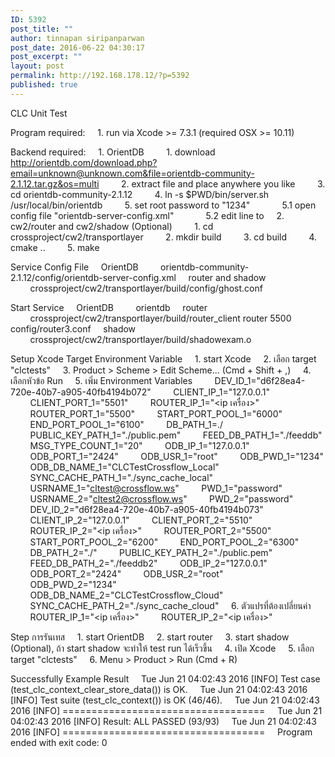 ```yaml
---
ID: 5392
post_title: ""
author: tinnapan siripanparwan
post_date: 2016-06-22 04:30:17
post_excerpt: ""
layout: post
permalink: http://192.168.178.12/?p=5392
published: true
---
```

CLC Unit Test

Program required:
&nbsp;&nbsp;&nbsp;&nbsp;1. run via Xcode >= 7.3.1 (required OSX >= 10.11)

Backend required:
&nbsp;&nbsp;&nbsp;&nbsp;1. OrientDB
&nbsp;&nbsp;&nbsp;&nbsp;&nbsp;&nbsp;&nbsp;&nbsp;1. download http://orientdb.com/download.php?email=unknown@unknown.com&file=orientdb-community-2.1.12.tar.gz&os=multi
&nbsp;&nbsp;&nbsp;&nbsp;&nbsp;&nbsp;&nbsp;&nbsp;2. extract file and place anywhere you like
&nbsp;&nbsp;&nbsp;&nbsp;&nbsp;&nbsp;&nbsp;&nbsp;3. cd orientdb-community-2.1.12
&nbsp;&nbsp;&nbsp;&nbsp;&nbsp;&nbsp;&nbsp;&nbsp;4. ln -s $PWD/bin/server.sh /usr/local/bin/orientdb
&nbsp;&nbsp;&nbsp;&nbsp;&nbsp;&nbsp;&nbsp;&nbsp;5. set root password to "1234"
&nbsp;&nbsp;&nbsp;&nbsp;&nbsp;&nbsp;&nbsp;&nbsp;&nbsp;&nbsp;&nbsp;&nbsp;5.1 open config file "orientdb-server-config.xml"
&nbsp;&nbsp;&nbsp;&nbsp;&nbsp;&nbsp;&nbsp;&nbsp;&nbsp;&nbsp;&nbsp;&nbsp;5.2 edit line <user resources="*" password="" name="root"/> to <user resources="*" password="1234" name="root"/>
&nbsp;&nbsp;&nbsp;&nbsp;2. cw2/router and cw2/shadow (Optional)
&nbsp;&nbsp;&nbsp;&nbsp;&nbsp;&nbsp;&nbsp;&nbsp;1. cd crossproject/cw2/transportlayer
&nbsp;&nbsp;&nbsp;&nbsp;&nbsp;&nbsp;&nbsp;&nbsp;2. mkdir build
&nbsp;&nbsp;&nbsp;&nbsp;&nbsp;&nbsp;&nbsp;&nbsp;3. cd build
&nbsp;&nbsp;&nbsp;&nbsp;&nbsp;&nbsp;&nbsp;&nbsp;4. cmake ..
&nbsp;&nbsp;&nbsp;&nbsp;&nbsp;&nbsp;&nbsp;&nbsp;5. make

Service Config File
&nbsp;&nbsp;&nbsp;&nbsp;OrientDB
&nbsp;&nbsp;&nbsp;&nbsp;&nbsp;&nbsp;&nbsp;&nbsp;orientdb-community-2.1.12/config/orientdb-server-config.xml
&nbsp;&nbsp;&nbsp;&nbsp;router and shadow
&nbsp;&nbsp;&nbsp;&nbsp;&nbsp;&nbsp;&nbsp;&nbsp;crossproject/cw2/transportlayer/build/config/ghost.conf

Start Service
&nbsp;&nbsp;&nbsp;&nbsp;OrientDB
&nbsp;&nbsp;&nbsp;&nbsp;&nbsp;&nbsp;&nbsp;&nbsp;orientdb
&nbsp;&nbsp;&nbsp;&nbsp;router
&nbsp;&nbsp;&nbsp;&nbsp;&nbsp;&nbsp;&nbsp;&nbsp;crossproject/cw2/transportlayer/build/router_client router 5500 config/router3.conf
&nbsp;&nbsp;&nbsp;&nbsp;shadow
&nbsp;&nbsp;&nbsp;&nbsp;&nbsp;&nbsp;&nbsp;&nbsp;crossproject/cw2/transportlayer/build/shadowexam.o

Setup Xcode Target Environment Variable
&nbsp;&nbsp;&nbsp;&nbsp;1. start Xcode 
&nbsp;&nbsp;&nbsp;&nbsp;2. เลือก target "clctests"
&nbsp;&nbsp;&nbsp;&nbsp;3. Product > Scheme > Edit Scheme... (Cmd + Shift + ,)
&nbsp;&nbsp;&nbsp;&nbsp;4. เลือกหัวข้อ Run
&nbsp;&nbsp;&nbsp;&nbsp;5. เพิ่ม Environment Variables
&nbsp;&nbsp;&nbsp;&nbsp;&nbsp;&nbsp;&nbsp;&nbsp;DEV_ID_1="d6f28ea4-720e-40b7-a905-40fb4194b072"
&nbsp;&nbsp;&nbsp;&nbsp;&nbsp;&nbsp;&nbsp;&nbsp;CLIENT_IP_1="127.0.0.1"
&nbsp;&nbsp;&nbsp;&nbsp;&nbsp;&nbsp;&nbsp;&nbsp;CLIENT_PORT_1="5501"
&nbsp;&nbsp;&nbsp;&nbsp;&nbsp;&nbsp;&nbsp;&nbsp;ROUTER_IP_1="<ip เครื่อง>"
&nbsp;&nbsp;&nbsp;&nbsp;&nbsp;&nbsp;&nbsp;&nbsp;ROUTER_PORT_1="5500"
&nbsp;&nbsp;&nbsp;&nbsp;&nbsp;&nbsp;&nbsp;&nbsp;START_PORT_POOL_1="6000"
&nbsp;&nbsp;&nbsp;&nbsp;&nbsp;&nbsp;&nbsp;&nbsp;END_PORT_POOL_1="6100"
&nbsp;&nbsp;&nbsp;&nbsp;&nbsp;&nbsp;&nbsp;&nbsp;DB_PATH_1=./
&nbsp;&nbsp;&nbsp;&nbsp;&nbsp;&nbsp;&nbsp;&nbsp;PUBLIC_KEY_PATH_1="./public.pem"
&nbsp;&nbsp;&nbsp;&nbsp;&nbsp;&nbsp;&nbsp;&nbsp;FEED_DB_PATH_1="./feeddb"
&nbsp;&nbsp;&nbsp;&nbsp;&nbsp;&nbsp;&nbsp;&nbsp;MSG_TYPE_COUNT_1="20"
&nbsp;&nbsp;&nbsp;&nbsp;&nbsp;&nbsp;&nbsp;&nbsp;ODB_IP_1="127.0.0.1"
&nbsp;&nbsp;&nbsp;&nbsp;&nbsp;&nbsp;&nbsp;&nbsp;ODB_PORT_1="2424"
&nbsp;&nbsp;&nbsp;&nbsp;&nbsp;&nbsp;&nbsp;&nbsp;ODB_USR_1="root"
&nbsp;&nbsp;&nbsp;&nbsp;&nbsp;&nbsp;&nbsp;&nbsp;ODB_PWD_1="1234"
&nbsp;&nbsp;&nbsp;&nbsp;&nbsp;&nbsp;&nbsp;&nbsp;ODB_DB_NAME_1="CLCTestCrossflow_Local"
&nbsp;&nbsp;&nbsp;&nbsp;&nbsp;&nbsp;&nbsp;&nbsp;SYNC_CACHE_PATH_1="./sync_cache_local"
&nbsp;&nbsp;&nbsp;&nbsp;&nbsp;&nbsp;&nbsp;&nbsp;USRNAME_1="cltest@crossflow.ws"
&nbsp;&nbsp;&nbsp;&nbsp;&nbsp;&nbsp;&nbsp;&nbsp;PWD_1="password"
&nbsp;&nbsp;&nbsp;&nbsp;&nbsp;&nbsp;&nbsp;&nbsp;USRNAME_2="cltest2@crossflow.ws"
&nbsp;&nbsp;&nbsp;&nbsp;&nbsp;&nbsp;&nbsp;&nbsp;PWD_2="password"
&nbsp;&nbsp;&nbsp;&nbsp;&nbsp;&nbsp;&nbsp;&nbsp;DEV_ID_2="d6f28ea4-720e-40b7-a905-40fb4194b073"
&nbsp;&nbsp;&nbsp;&nbsp;&nbsp;&nbsp;&nbsp;&nbsp;CLIENT_IP_2="127.0.0.1"
&nbsp;&nbsp;&nbsp;&nbsp;&nbsp;&nbsp;&nbsp;&nbsp;CLIENT_PORT_2="5510"
&nbsp;&nbsp;&nbsp;&nbsp;&nbsp;&nbsp;&nbsp;&nbsp;ROUTER_IP_2="<ip เครื่อง>"
&nbsp;&nbsp;&nbsp;&nbsp;&nbsp;&nbsp;&nbsp;&nbsp;ROUTER_PORT_2="5500"
&nbsp;&nbsp;&nbsp;&nbsp;&nbsp;&nbsp;&nbsp;&nbsp;START_PORT_POOL_2="6200"
&nbsp;&nbsp;&nbsp;&nbsp;&nbsp;&nbsp;&nbsp;&nbsp;END_PORT_POOL_2="6300"
&nbsp;&nbsp;&nbsp;&nbsp;&nbsp;&nbsp;&nbsp;&nbsp;DB_PATH_2="./"
&nbsp;&nbsp;&nbsp;&nbsp;&nbsp;&nbsp;&nbsp;&nbsp;PUBLIC_KEY_PATH_2="./public.pem"
&nbsp;&nbsp;&nbsp;&nbsp;&nbsp;&nbsp;&nbsp;&nbsp;FEED_DB_PATH_2="./feeddb2"
&nbsp;&nbsp;&nbsp;&nbsp;&nbsp;&nbsp;&nbsp;&nbsp;ODB_IP_2="127.0.0.1"
&nbsp;&nbsp;&nbsp;&nbsp;&nbsp;&nbsp;&nbsp;&nbsp;ODB_PORT_2="2424"
&nbsp;&nbsp;&nbsp;&nbsp;&nbsp;&nbsp;&nbsp;&nbsp;ODB_USR_2="root"
&nbsp;&nbsp;&nbsp;&nbsp;&nbsp;&nbsp;&nbsp;&nbsp;ODB_PWD_2="1234"
&nbsp;&nbsp;&nbsp;&nbsp;&nbsp;&nbsp;&nbsp;&nbsp;ODB_DB_NAME_2="CLCTestCrossflow_Cloud"
&nbsp;&nbsp;&nbsp;&nbsp;&nbsp;&nbsp;&nbsp;&nbsp;SYNC_CACHE_PATH_2="./sync_cache_cloud"
&nbsp;&nbsp;&nbsp;&nbsp;6. ตัวแปรที่ต้องเปลี่ยนค่า
&nbsp;&nbsp;&nbsp;&nbsp;&nbsp;&nbsp;&nbsp;&nbsp;ROUTER_IP_1="<ip เครื่อง>"
&nbsp;&nbsp;&nbsp;&nbsp;&nbsp;&nbsp;&nbsp;&nbsp;ROUTER_IP_2="<ip เครื่อง>"

Step การรันเทส
&nbsp;&nbsp;&nbsp;&nbsp;1. start OrientDB
&nbsp;&nbsp;&nbsp;&nbsp;2. start router
&nbsp;&nbsp;&nbsp;&nbsp;3. start shadow (Optional), ถ้า start shadow จะทำให้ test run ได้เร็วขึ้น
&nbsp;&nbsp;&nbsp;&nbsp;4. เปิด Xcode
&nbsp;&nbsp;&nbsp;&nbsp;5. เลือก target "clctests"
&nbsp;&nbsp;&nbsp;&nbsp;6. Menu > Product > Run (Cmd + R)

Successfully Example Result
&nbsp;&nbsp;&nbsp;&nbsp;Tue Jun 21 04:02:43 2016 [INFO] Test case (test_clc_context_clear_store_data()) is OK.
&nbsp;&nbsp;&nbsp;&nbsp;Tue Jun 21 04:02:43 2016 [INFO] Test suite (test_clc_context()) is OK (46/46).
&nbsp;&nbsp;&nbsp;&nbsp;Tue Jun 21 04:02:43 2016 [INFO] ===================================
&nbsp;&nbsp;&nbsp;&nbsp;Tue Jun 21 04:02:43 2016 [INFO] Result: ALL PASSED (93/93)
&nbsp;&nbsp;&nbsp;&nbsp;Tue Jun 21 04:02:43 2016 [INFO] ===================================
&nbsp;&nbsp;&nbsp;&nbsp;Program ended with exit code: 0